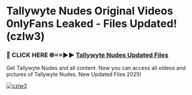 # Tallywyte Nudes Original Videos 0nlyFans Leaked - Files Updated! (czlw3)

<h3>🔴 CLICK HERE 🌐==►► <a href="https://tinyurl.com/5h6xmrr3" rel="nofollow">Tallywyte Nudes Updated Files</a></h3>

Get Tallywyte Nudes and all content. Now you can access all videos and pictures of Tallywyte Nudes. New Updated Files 2025!

[![czlw3](https://i.imgur.com/KVD873Z.gif)](https://tinyurl.com/5h6xmrr3)
